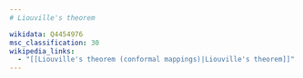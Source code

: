 ```yaml
---
# Liouville's theorem

wikidata: Q4454976
msc_classification: 30
wikipedia_links:
  - "[[Liouville's theorem (conformal mappings)|Liouville's theorem]]"
---
```


